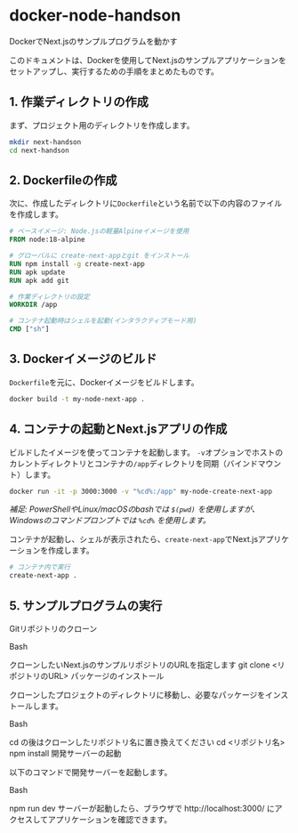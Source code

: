 # docker-node-handson
 DockerでNext.jsのサンプルプログラムを動かす

このドキュメントは、Dockerを使用してNext.jsのサンプルアプリケーションをセットアップし、実行するための手順をまとめたものです。

## 1. 作業ディレクトリの作成

まず、プロジェクト用のディレクトリを作成します。

```bash
mkdir next-handson
cd next-handson
```

## 2. Dockerfileの作成

次に、作成したディレクトリに`Dockerfile`という名前で以下の内容のファイルを作成します。

```dockerfile
# ベースイメージ: Node.jsの軽量Alpineイメージを使用
FROM node:18-alpine

# グローバルに create-next-appとgit をインストール
RUN npm install -g create-next-app
RUN apk update
RUN apk add git

# 作業ディレクトリの設定
WORKDIR /app

# コンテナ起動時はシェルを起動(インタラクティブモード用)
CMD ["sh"]
```

## 3. Dockerイメージのビルド

`Dockerfile`を元に、Dockerイメージをビルドします。

```bash
docker build -t my-node-next-app .
```

## 4. コンテナの起動とNext.jsアプリの作成

ビルドしたイメージを使ってコンテナを起動します。
`-v`オプションでホストのカレントディレクトリとコンテナの`/app`ディレクトリを同期（バインドマウント）します。

```bash
docker run -it -p 3000:3000 -v "%cd%:/app" my-node-create-next-app
```
*補足: PowerShellやLinux/macOSのbashでは `$(pwd)` を使用しますが、Windowsのコマンドプロンプトでは `%cd%` を使用します。*

コンテナが起動し、シェルが表示されたら、`create-next-app`でNext.jsアプリケーションを作成します。

```bash
# コンテナ内で実行
create-next-app .
```

## 5. サンプルプログラムの実行
Gitリポジトリのクローン

Bash

クローンしたいNext.jsのサンプルリポジトリのURLを指定します
git clone <リポジトリのURL>
パッケージのインストール

クローンしたプロジェクトのディレクトリに移動し、必要なパッケージをインストールします。

Bash

cd の後はクローンしたリポジトリ名に置き換えてください
cd <リポジトリ名>
npm install
開発サーバーの起動

以下のコマンドで開発サーバーを起動します。

Bash

npm run dev
サーバーが起動したら、ブラウザで http://localhost:3000/ にアクセスしてアプリケーションを確認できます。

